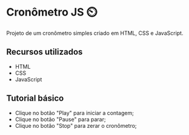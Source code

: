 # Cronômetro JS ⏲️

Projeto de um cronômetro simples criado em HTML, CSS e JavaScript.

## Recursos utilizados

+ HTML
+ CSS
+ JavaScript

## Tutorial básico

+ Clique no botão "Play" para iniciar a contagem;
+ Clique no botão "Pause" para parar;
+ Clique no botão "Stop" para zerar o cronômetro;
